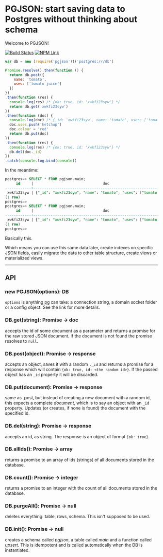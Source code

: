 # PGJSON: start saving data to Postgres without thinking about schema

Welcome to PGJSON!

[![Build Status](https://travis-ci.org/fiatjaf/pgjson.svg?branch=master)](https://travis-ci.org/fiatjaf/pgjson)
[![NPM Link](https://nodei.co/npm/pgjson.png)](https://npmjs.com/pgjson)

```javascript
var db = new (require('pgjson'))('postgres:///db')

Promise.resolve().then(function () {
  return db.post({
    name: 'tomato',
    uses: ['tomato juice']
  })
})
.then(function (res) {
  console.log(res) /* {ok: true, id: 'xwkfi23syw'} */
  return db.get('xwkfi23syw')
})
.then(function (doc) {
  console.log(doc) /* {_id: 'xwkfi23syw', name: 'tomato', uses: ['tomato juice']} */
  doc.uses.push('ketchup')
  doc.colour = 'red'
  return db.put(doc)
})
.then(function (res) {
  console.log(res) /* {ok: true, id: 'xwkfi23syw'} */
  db.del(doc._id)
})
.catch(console.log.bind(console))
```

In the meantime:

```sql
postgres=> SELECT * FROM pgjson.main;
     id     |                                doc
------------+-------------------------------------------------------------------
 xwkfi23syw | {"_id": "xwkfi23syw", "name": "tomato", "uses": ["tomato juice"]}
(1 row)
postgres=>
postgres=> SELECT * FROM pgjson.main;
     id     |                                doc
------------+-------------------------------------------------------------------
 xwkfi23syw | {"_id": "xwkfi23syw", "name": "tomato", "uses": ["tomato juice", "ketchup"], "colour": "red"}
(1 row)
postgres=>
```

Basically this.

Which means you can use this same data later, create indexes on specific JSON fields, easily migrate the data to other table structure, create views or materialized views.

---

## API

### new PGJSON(options): DB

`options` is anything [pg](https://github.com/brianc/node-postgres/wiki/Client#constructors) can take: a connection string, a domain socket folder or a config object. See the link for more details.

### DB.get(string): Promise -> doc

accepts the id of some document as a parameter and returns a promise for the raw stored JSON document. If the document is not found the promise resolves to `null`.

### DB.post(object): Promise -> response

accepts an object, saves it with a random `._id` and returns a promise for a response which will contain `{ok: true, id: <the random id>}`. If the passed object has an `_id` property it will be discarded.

### DB.put(document): Promise -> response

same as .post, but instead of creating a new document with a random id, this expects a complete _document_, which is to say an object with an `_id` property. Updates (or creates, if none is found) the document with the specified id.

### DB.del(string): Promise -> response

accepts an id, as string. The response is an object of format `{ok: true}`.

### DB.allIds(): Promise -> array

returns a promise to an array of ids (strings) of all documents stored in the database.

### DB.count(): Promise -> integer

returns a promise to an integer with the count of all documents stored in the database.

### DB.purgeAll(): Promise -> null

deletes everything: table, rows, schema. This isn't supposed to be used.

### DB.init(): Promise -> null

creates a schema called _pgjson_, a table called _main_ and a function called _upsert_. This is idempotent and is called automatically when the DB is instantiated.
